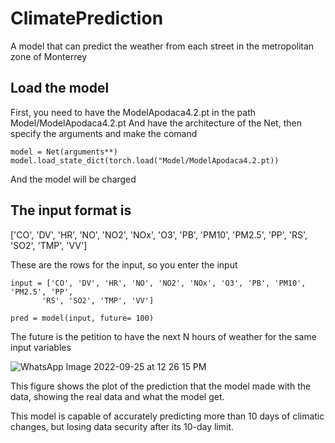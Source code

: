 # ClimatePrediction
A model that can predict the weather from each street in the metropolitan zone of Monterrey

## Load the model

First, you need to have the ModelApodaca4.2.pt in the path Model/ModelApodaca4.2.pt
And have the architecture of the Net, then specify the arguments and make the comand
```{python}
model = Net(arguments**)
model.load_state_dict(torch.load("Model/ModelApodaca4.2.pt))
```
And the model will be charged
## The input format is

['CO', 'DV', 'HR', 'NO', 'NO2', 'NOx', 'O3', 'PB', 'PM10', 'PM2.5', 'PP',
       'RS', 'SO2', 'TMP', 'VV']
       
These are the rows for the input, so you enter the input
```{python}
input = ['CO', 'DV', 'HR', 'NO', 'NO2', 'NOx', 'O3', 'PB', 'PM10', 'PM2.5', 'PP',
       'RS', 'SO2', 'TMP', 'VV']
       
pred = model(input, future= 100)
```

The future is the petition to have the next N hours of weather for the same input variables

![WhatsApp Image 2022-09-25 at 12 26 15 PM](https://user-images.githubusercontent.com/94182561/192156800-b2c00308-8a73-4d8e-a08d-293323769393.jpeg)

This figure shows the plot of the prediction that the model made with the data, showing the real data and what the model get.

This model is capable of accurately predicting more than 10 days of climatic changes, but losing data security after its 10-day limit.

